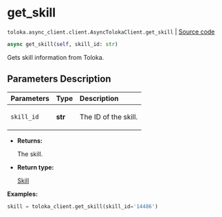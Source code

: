 # get_skill
`toloka.async_client.client.AsyncTolokaClient.get_skill` | [Source code](https://github.com/Toloka/toloka-kit/blob/v1.2.2/src/async_client/client.py#L0)

```python
async get_skill(self, skill_id: str)
```

Gets skill information from Toloka.

## Parameters Description

| Parameters | Type | Description |
| :----------| :----| :-----------|
`skill_id`|**str**|<p>The ID of the skill.</p>

* **Returns:**

  The skill.

* **Return type:**

  [Skill](toloka.client.skill.Skill.md)

**Examples:**


```python
skill = toloka_client.get_skill(skill_id='14486')
```
